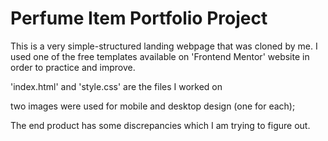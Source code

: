 # Perfume Item Portfolio Project 
This is a very simple-structured landing webpage that was cloned by me. 
I used one of the free templates available on 'Frontend Mentor' website in order to practice and improve. 

'index.html' and 'style.css' are the files I worked on 

two images were used for mobile and desktop design (one for each);

The end product has some discrepancies which I am trying to figure out. 
